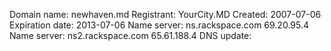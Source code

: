 Domain name: newhaven.md
Registrant: YourCity.MD
Created: 2007-07-06
Expiration date: 2013-07-06
Name server: ns.rackspace.com  69.20.95.4
Name server: ns2.rackspace.com  65.61.188.4
DNS update:
